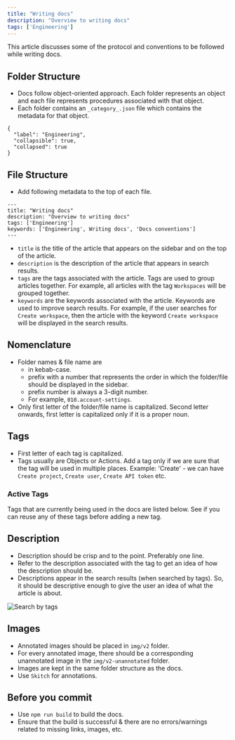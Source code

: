 ```yaml
---
title: "Writing docs"
description: "Overview to writing docs"
tags: ['Engineering']
---
```


This article discusses some of the protocol and conventions to be followed while writing docs.

## Folder Structure
- Docs follow object-oriented approach. Each folder represents an object and each file represents procedures associated with that object.
- Each folder contains an `_category_.json` file which contains the metadata for that object.
```
{
  "label": "Engineering",
  "collapsible": true,
  "collapsed": true
}
```

## File Structure
- Add following metadata to the top of each file.
```
---
title: "Writing docs"
description: "Overview to writing docs"
tags: ['Engineering']
keywords: ['Engineering', Writing docs', 'Docs conventions']
---
```
- `title` is the title of the article that appears on the sidebar and on the top of the article.
- `description` is the description of the article that appears in search results.
- `tags` are the tags associated with the article. Tags are used to group articles together. For example, all articles with the tag `Workspaces` will be grouped together.
- `keywords` are the keywords associated with the article. Keywords are used to improve search results. For example, if the user searches for `Create workspace`, then the article with the keyword `Create workspace` will be displayed in the search results.

## Nomenclature
- Folder names & file name are 
  - in kebab-case.
  - prefix with a number that represents the order in which the folder/file should be displayed in the sidebar.
  - prefix number is always a 3-digit number. 
  - For example, `010.account-settings`.
- Only first letter of the folder/file name is capitalized. Second letter onwards, first letter is capitalized only if it is a proper noun.

## Tags
- First letter of each tag is capitalized.
- Tags usually are Objects or Actions. Add a tag only if we are sure that the tag will be used in multiple places. Example: 'Create' - we can have `Create project`, `Create user`, `Create API token` etc.

### Active Tags
Tags that are currently being used in the docs are listed below. See if you can reuse any of these tags before adding a new tag.

## Description
- Description should be crisp and to the point. Preferably one line.
- Refer to the description associated with the tag to get an idea of how the description should be.
- Descriptions appear in the search results (when searched by tags). So, it should be descriptive enough to give the user an idea of what the article is about.

![Search by tags](/img/v2/engineering/engineering-search-by-tags.png)

## Images
- Annotated images should be placed in `img/v2` folder.
- For every annotated image, there should be a corresponding unannotated image in the `img/v2-unannotated` folder.
- Images are kept in the same folder structure as the docs.
- Use `Skitch` for annotations.

## Before you commit
- Use `npm run build` to build the docs.
- Ensure that the build is successful & there are no errors/warnings related to missing links, images, etc. 

